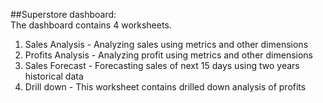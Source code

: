 ##Superstore dashboard:<br>
The dashboard contains 4 worksheets.<br>
1. Sales Analysis - Analyzing sales using metrics and other dimensions
2. Profits Analysis - Analyzing profit using metrics and other dimensions
3. Sales Forecast - Forecasting sales of next 15 days using two years historical data
4. Drill down - This worksheet contains drilled down analysis of profits
